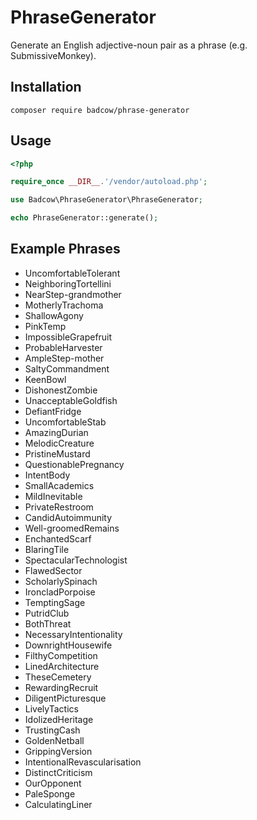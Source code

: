 # PhraseGenerator
Generate an English adjective-noun pair as a phrase (e.g. SubmissiveMonkey).

## Installation
`composer require badcow/phrase-generator`

## Usage
```php
<?php

require_once __DIR__.'/vendor/autoload.php';

use Badcow\PhraseGenerator\PhraseGenerator;

echo PhraseGenerator::generate();

```

## Example Phrases
 * UncomfortableTolerant
 * NeighboringTortellini
 * NearStep-grandmother
 * MotherlyTrachoma
 * ShallowAgony
 * PinkTemp
 * ImpossibleGrapefruit
 * ProbableHarvester
 * AmpleStep-mother
 * SaltyCommandment
 * KeenBowl
 * DishonestZombie
 * UnacceptableGoldfish
 * DefiantFridge
 * UncomfortableStab
 * AmazingDurian
 * MelodicCreature
 * PristineMustard
 * QuestionablePregnancy
 * IntentBody
 * SmallAcademics
 * MildInevitable
 * PrivateRestroom
 * CandidAutoimmunity
 * Well-groomedRemains
 * EnchantedScarf
 * BlaringTile
 * SpectacularTechnologist
 * FlawedSector
 * ScholarlySpinach
 * IroncladPorpoise
 * TemptingSage
 * PutridClub
 * BothThreat
 * NecessaryIntentionality
 * DownrightHousewife
 * FilthyCompetition
 * LinedArchitecture
 * TheseCemetery
 * RewardingRecruit
 * DiligentPicturesque
 * LivelyTactics
 * IdolizedHeritage
 * TrustingCash
 * GoldenNetball
 * GrippingVersion
 * IntentionalRevascularisation
 * DistinctCriticism
 * OurOpponent
 * PaleSponge
 * CalculatingLiner
